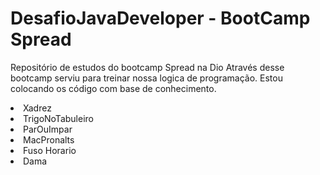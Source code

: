# DesafioJavaDeveloper - BootCamp Spread

Repositório de estudos do bootcamp Spread na Dio
Através desse bootcamp serviu para treinar nossa logica de programação.
Estou colocando os código com base de conhecimento.

<li>Xadrez</li> 
<li>TrigoNoTabuleiro</li> 
<li>ParOuImpar</li> 
<li>MacPronalts</li> 
<li>Fuso Horario</li> 
<li>Dama</li> 
